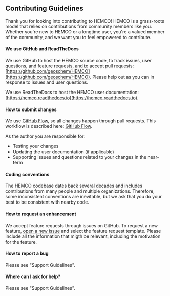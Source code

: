 ## Contributing Guidelines

Thank you for looking into contributing to HEMCO! HEMCO is a grass-roots model that relies on 
contributions from community members like you. Whether you're new to HEMCO or a longtime user, 
you're a valued member of the community, and we want you to feel empowered to contribute.

#### We use GitHub and ReadTheDocs
We use GitHub to host the HEMCO source code, to track issues, user questions, and feature requests, and to accept pull requests: [https://github.com/geoschem/HEMCO](https://github.com/geoschem/HEMCO). Please help out as you can in response to issues and user questions.

We use ReadTheDocs to host the HEMCO user documentation: [https://hemco.readthedocs.io](https://hemco.readthedocs.io).

#### How to submit changes
We use [GitHub Flow](https://guides.github.com/introduction/flow/index.html), so all changes happen through pull requests. This
workflow is described here: [GitHub Flow](https://guides.github.com/introduction/flow/index.html).

As the author you are responsible for:
- Testing your changes
- Updating the user documentation (if applicable)
- Supporting issues and questions related to your changes in the near-term

#### Coding conventions
The HEMCO codebase dates back several decades and includes contributions from many people and multiple organizations.
Therefore, some inconsistent conventions are inevitable, but we ask that you do your best to be consistent with nearby
code.

#### How to request an enhancement
We accept feature requests through issues on GitHub. To request a new feature, [open a new issue](https://github.com/geoschem/HEMCO/issues/new/choose) and select the feature request template. Please include all the information that migth be relevant, including the motivation
for the feature.

#### How to report a bug
Please see "Support Guidelines".

#### Where can I ask for help?
Please see "Support Guidelines".